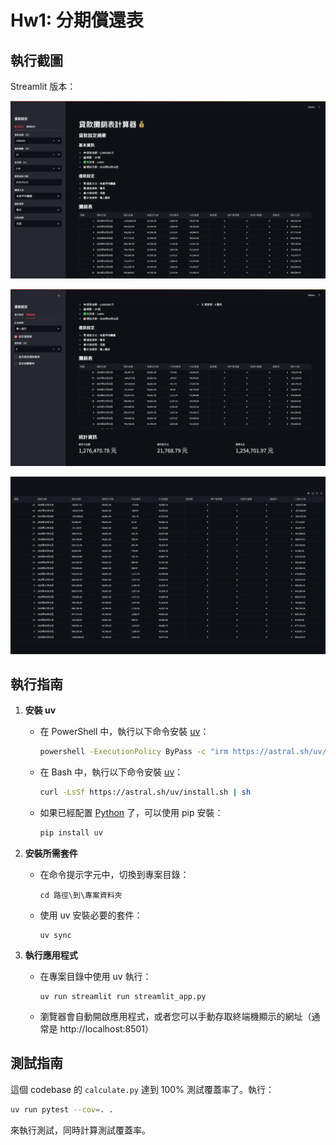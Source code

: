 # Hw1: 分期償還表

## 執行截圖

Streamlit 版本：

![Screenshot 01](./docs/01.webp)

![Screenshot 02](./docs/02.webp)

![Screenshot 03](./docs/03.webp)

## 執行指南

1. **安裝 uv**
   - 在 PowerShell 中，執行以下命令安裝 [uv](https://docs.astral.sh/uv)：
     ```bash
     powershell -ExecutionPolicy ByPass -c "irm https://astral.sh/uv/install.ps1 | iex"
     ```
   - 在 Bash 中，執行以下命令安裝 [uv](https://docs.astral.sh/uv)：
     ```bash
     curl -LsSf https://astral.sh/uv/install.sh | sh
     ```
   - 如果已經配置 [Python](https://www.python.org) 了，可以使用 pip 安裝：
     ```bash
     pip install uv
     ```

2. **安裝所需套件**
   - 在命令提示字元中，切換到專案目錄：
     ```
     cd 路徑\到\專案資料夾
     ```
   - 使用 uv 安裝必要的套件：
     ```
     uv sync
     ```

3. **執行應用程式**
   - 在專案目錄中使用 uv 執行：
     ```
     uv run streamlit run streamlit_app.py
     ```
   - 瀏覽器會自動開啟應用程式，或者您可以手動存取終端機顯示的網址（通常是 http://localhost:8501）

## 測試指南

這個 codebase 的 `calculate.py` 達到 100% 測試覆蓋率了。執行：

```bash
uv run pytest --cov=. .
```

來執行測試，同時計算測試覆蓋率。
